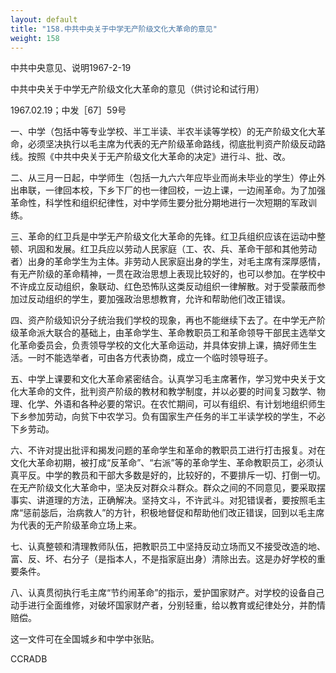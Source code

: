 ```yaml
---
layout: default
title: "158.中共中央关于中学无产阶级文化大革命的意见"
weight: 158
---
```


中共中央意见、说明1967-2-19

中共中央关于中学无产阶级文化大革命的意见（供讨论和试行用）

1967.02.19；中发［67］59号

一、中学（包括中等专业学校、半工半读、半农半读等学校）的无产阶级文化大革命，必须坚决执行以毛主席为代表的无产阶级革命路线，彻底批判资产阶级反动路线。按照《中共中央关于无产阶级文化大革命的决定》进行斗、批、改。

二、从三月一日起，中学师生（包括一九六六年应毕业而尚未毕业的学生）停止外出串联，一律回本校，下乡下厂的也一律回校，一边上课，一边闹革命。为了加强革命性，科学性和组织纪律性，对中学师生要分批分期地进行一次短期的军政训练。

三、革命的红卫兵是中学无产阶级文化大革命的先锋。红卫兵组织应该在运动中整顿、巩固和发展。红卫兵应以劳动人民家庭（工、农、兵、革命干部和其他劳动者）出身的革命学生为主体。非劳动人民家庭出身的学生，对毛主席有深厚感情，有无产阶级的革命精神，一贯在政治思想上表现比较好的，也可以参加。在学校中不许成立反动组织，象联动、红色恐怖队这类反动组织一律解散。对于受蒙蔽而参加过反动组织的学生，要加强政治思想教育，允许和帮助他们改正错误。

四、资产阶级知识分子统治我们学校的现象，再也不能继续下去了。在中学无产阶级革命派大联合的基础上，由革命学生、革命教职员工和革命领导干部民主选举文化革命委员会，负责领导学校的文化大革命运动，并具体安排上课，搞好师生生活。一时不能选举者，可由各方代表协商，成立一个临时领导班子。

五、中学上课要和文化大革命紧密结合。认真学习毛主席著作，学习党中央关于文化大革命的文件，批判资产阶级的教材和教学制度，并以必要的时间复习数学、物理、化学、外语和各种必要的常识。在农忙期间，可以有组织、有计划地组织师生下乡参加劳动，向贫下中农学习。负有国家生产任务的半工半读学校的学生，不必下乡劳动。

六、不许对提出批评和揭发问题的革命学生和革命的教职员工进行打击报复。对在文化大革命初期，被打成“反革命”、“右派”等的革命学生、革命教职员工，必须认真平反。中学的教员和干部大多数是好的，比较好的，不要排斥一切、打倒一切。在无产阶级文化大革命中，坚决反对群众斗群众。群众之间的不同意见，要采取摆事实、讲道理的方法，正确解决。坚持文斗，不许武斗。对犯错误者，要按照毛主席“惩前毖后，治病救人”的方针，积极地督促和帮助他们改正错误，回到以毛主席为代表的无产阶级革命立场上来。

七、认真整顿和清理教师队伍，把教职员工中坚持反动立场而又不接受改造的地、富、反、坏、右分子（是指本人，不是指家庭出身）清除出去。这是办好学校的重要条件。

八、认真贯彻执行毛主席“节约闹革命”的指示，爱护国家财产。对学校的设备自己动手进行全面维修，对破坏国家财产者，分别轻重，给以教育或纪律处分，并酌情赔偿。

这一文件可在全国城乡和中学中张贴。

CCRADB

